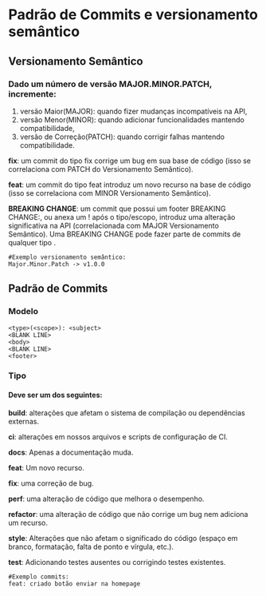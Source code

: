 # Padrão de Commits e versionamento semântico

## Versionamento Semântico
### Dado um número de versão MAJOR.MINOR.PATCH, incremente:

1. versão Maior(MAJOR): quando fizer mudanças incompatíveis na API,
2. versão Menor(MINOR): quando adicionar funcionalidades mantendo compatibilidade,
3. versão de Correção(PATCH): quando corrigir falhas mantendo compatibilidade.

**fix**: um commit do tipo fix corrige um bug em sua base de código (isso se correlaciona com PATCH do Versionamento Semântico).

**feat**: um commit do tipo feat introduz um novo recurso na base de código (isso se correlaciona com MINOR Versionamento Semântico).

**BREAKING CHANGE**: um commit que possui um footer BREAKING CHANGE:, ou anexa um ! após o tipo/escopo, introduz uma alteração significativa na API (correlacionada com MAJOR Versionamento Semântico). Uma BREAKING CHANGE pode fazer parte de commits de qualquer tipo .

```
#Exemplo versionamento semântico:
Major.Minor.Patch -> v1.0.0
```
## Padrão de Commits

### Modelo
```git
<type>(<scope>): <subject>
<BLANK LINE>
<body>
<BLANK LINE>
<footer>
```

### Tipo
#### Deve ser um dos seguintes:

**build**: alterações que afetam o sistema de compilação ou dependências externas.

**ci**: alterações em nossos arquivos e scripts de configuração de CI.

**docs**: Apenas a documentação muda.

**feat**: Um novo recurso.

**fix**: uma correção de bug.

**perf**: uma alteração de código que melhora o desempenho.

**refactor**: uma alteração de código que não corrige um bug nem adiciona um recurso.

**style**: Alterações que não afetam o significado do código (espaço em branco, formatação, falta de ponto e vírgula, etc.).

**test**: Adicionando testes ausentes ou corrigindo testes existentes.

```git
#Exemplo commits:
feat: criado botão enviar na homepage
```